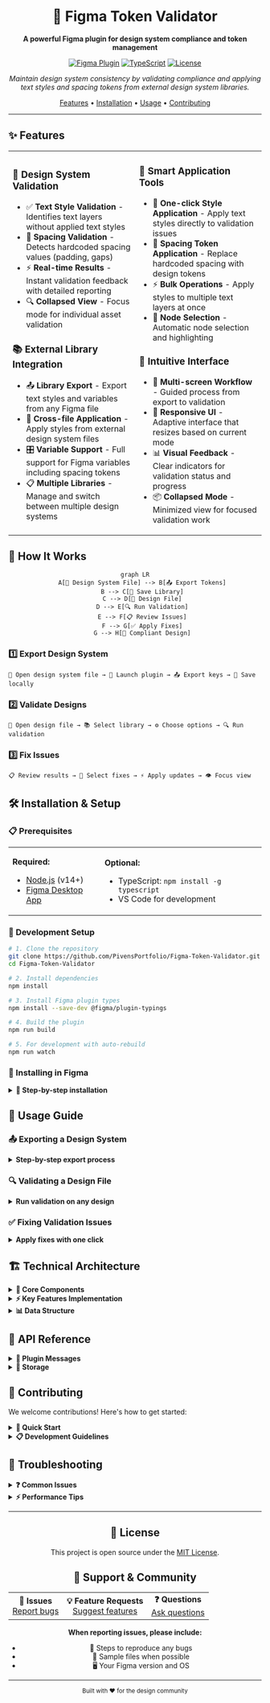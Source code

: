 <div align="center">

# 🎨 Figma Token Validator

**A powerful Figma plugin for design system compliance and token management**

[![Figma Plugin](https://img.shields.io/badge/Figma-Plugin-F24E1E?style=for-the-badge&logo=figma&logoColor=white)](https://www.figma.com)
[![TypeScript](https://img.shields.io/badge/TypeScript-007ACC?style=for-the-badge&logo=typescript&logoColor=white)](https://www.typescriptlang.org/)
[![License](https://img.shields.io/badge/License-MIT-green.svg?style=for-the-badge)](LICENSE)

*Maintain design system consistency by validating compliance and applying text styles and spacing tokens from external design system libraries.*

[Features](#-features) • [Installation](#-installation--setup) • [Usage](#-usage-guide) • [Contributing](#-contributing)

</div>

---

## ✨ Features

<table>
<tr>
<td width="50%">

### 🎯 **Design System Validation**
- ✅ **Text Style Validation** - Identifies text layers without applied text styles
- 📏 **Spacing Validation** - Detects hardcoded spacing values (padding, gaps)
- ⚡ **Real-time Results** - Instant validation feedback with detailed reporting
- 🔍 **Collapsed View** - Focus mode for individual asset validation

### 📚 **External Library Integration**
- 📤 **Library Export** - Export text styles and variables from any Figma file
- 🔗 **Cross-file Application** - Apply styles from external design system files
- 🎛️ **Variable Support** - Full support for Figma variables including spacing tokens
- 📋 **Multiple Libraries** - Manage and switch between multiple design systems

</td>
<td width="50%">

### 🔧 **Smart Application Tools**
- 🎯 **One-click Style Application** - Apply text styles directly to validation issues
- 📐 **Spacing Token Application** - Replace hardcoded spacing with design tokens
- ⚡ **Bulk Operations** - Apply styles to multiple text layers at once
- 🎪 **Node Selection** - Automatic node selection and highlighting

### 🎨 **Intuitive Interface**
- 🔄 **Multi-screen Workflow** - Guided process from export to validation
- 📱 **Responsive UI** - Adaptive interface that resizes based on current mode
- 📊 **Visual Feedback** - Clear indicators for validation status and progress
- 📦 **Collapsed Mode** - Minimized view for focused validation work

</td>
</tr>
</table>

## 🚀 How It Works

<div align="center">

```mermaid
graph LR
    A[📁 Design System File] --> B[📤 Export Tokens]
    B --> C[💾 Save Library]
    C --> D[🎨 Design File]
    D --> E[🔍 Run Validation]
    E --> F[📋 Review Issues]
    F --> G[✅ Apply Fixes]
    G --> H[🎉 Compliant Design]
```

</div>

### 1️⃣ **Export Design System**
```
🎨 Open design system file → 🚀 Launch plugin → 📤 Export keys → 💾 Save locally
```

### 2️⃣ **Validate Designs** 
```
📁 Open design file → 📚 Select library → ⚙️ Choose options → 🔍 Run validation
```

### 3️⃣ **Fix Issues**
```
📋 Review results → 🎯 Select fixes → ⚡ Apply updates → 👁️ Focus view
```

## 🛠️ Installation & Setup

### 📋 Prerequisites

<table>
<tr>
<td>

**Required:**
- [Node.js](https://nodejs.org/en/download/) (v14+)
- [Figma Desktop App](https://www.figma.com/downloads/)

</td>
<td>

**Optional:**
- TypeScript: `npm install -g typescript`
- VS Code for development

</td>
</tr>
</table>

### 🔧 Development Setup

```bash
# 1. Clone the repository
git clone https://github.com/PivensPortfolio/Figma-Token-Validator.git
cd Figma-Token-Validator

# 2. Install dependencies
npm install

# 3. Install Figma plugin types
npm install --save-dev @figma/plugin-typings

# 4. Build the plugin
npm run build

# 5. For development with auto-rebuild
npm run watch
```

### 🎨 Installing in Figma

<details>
<summary><strong>📱 Step-by-step installation</strong></summary>

1. **Open Figma Desktop App**
2. **Navigate to Plugins**
   ```
   Menu → Plugins → Development → Import plugin from manifest...
   ```
3. **Select manifest file**
   - Browse to your project folder
   - Select `manifest.json`
4. **Plugin ready!** 
   - Find "Token Validator" in your Plugins menu
   - Start using immediately

</details>

## 📖 Usage Guide

### 📤 **Exporting a Design System**

<details>
<summary><strong>Step-by-step export process</strong></summary>

1. **🎨 Open your design system file** in Figma
2. **🚀 Launch the plugin** from the Plugins menu  
3. **📤 Click "Export Keys"** - this will:
   - ✅ Extract all local text styles
   - ✅ Export all local variables (including spacing tokens)
   - ✅ Save the data with your file name as the library key
4. **🎉 Confirmation** - you'll see a success message with the count of exported items

> **💡 Pro Tip:** Export from your main design system file to ensure all teams use the same source of truth.

</details>

### 🔍 **Validating a Design File**

<details>
<summary><strong>Run validation on any design</strong></summary>

1. **📁 Open the file** you want to validate
2. **🚀 Launch the plugin** and select your exported design system library
3. **⚙️ Choose validation options**:
   - 📝 **Text Styles**: Find text without applied styles
   - 📏 **Spacing**: Find hardcoded padding and gaps
4. **⚡ Run validation** - results appear instantly
5. **📋 Review issues** in the detailed report

> **⚠️ Note:** Validation is optimized for files up to 1000 nodes for best performance.

</details>

### ✅ **Fixing Validation Issues**

<details>
<summary><strong>Apply fixes with one click</strong></summary>

1. **🎯 Select appropriate fixes** using the dropdown menus next to each issue
2. **⚡ Click "Update"** to apply the selected style or token
3. **👁️ Use "View" button** to switch to collapsed mode and focus on specific assets
4. **📊 Track progress** - fixed items are automatically removed from the list

> **🎪 Collapsed Mode Features:**
> - 🔄 **Automatic activation** when clicking "View" buttons
> - 🎯 **Focused validation** showing only issues for the selected asset
> - 📱 **Minimize/expand** toggle for switching between full and collapsed views
> - 🎪 **Selection tracking** automatically updates when you select different assets

</details>

## 🏗️ Technical Architecture

<details>
<summary><strong>🔧 Core Components</strong></summary>

| Component | Purpose | Technology |
|-----------|---------|------------|
| **`code.ts`** | Main plugin logic, Figma API interactions, validation engine | TypeScript |
| **`ui.html`** | Complete user interface with embedded CSS and JavaScript | HTML/CSS/JS |
| **`manifest.json`** | Plugin configuration and permissions | JSON |

</details>

<details>
<summary><strong>⚡ Key Features Implementation</strong></summary>

- **🔄 Duplicate Prevention**: Event handlers use `data-handlers-attached` attributes
- **💾 State Management**: Persistent storage for libraries and UI state  
- **🔍 Validation Engine**: Recursive node traversal with safety checks
- **🔗 Cross-file Integration**: Figma's `importStyleByKeyAsync` API for external styles

</details>

<details>
<summary><strong>📊 Data Structure</strong></summary>

```typescript
type SavedLibrary = {
  libraryName: string;
  libraryFileKey?: string | null;
  generatedAt: string;
  type: 'design-system-export';
  version: number;
  items: Record<string, string>; // Style name -> style key
  variables?: Record<string, any>; // Variable collections
};
```

</details>

## 📡 API Reference

<details>
<summary><strong>🔌 Plugin Messages</strong></summary>

| Message | Purpose |
|---------|---------|
| `export-keys` | Export design system from current file |
| `run-validation` | Validate current selection or page |
| `apply-text-style` | Apply text style to specific node |
| `apply-spacing-token` | Apply spacing token to specific node |
| `select-node` | Select and highlight specific node in Figma |

</details>

<details>
<summary><strong>💾 Storage</strong></summary>

| Key | Purpose |
|-----|---------|
| `savedLibraries` | Persistent storage for exported design systems |
| `status` | Current UI state and workflow position |

</details>

## 🤝 Contributing

We welcome contributions! Here's how to get started:

<details>
<summary><strong>🚀 Quick Start</strong></summary>

```bash
# 1. Fork the repository
# 2. Clone your fork
git clone https://github.com/YOUR_USERNAME/Figma-Token-Validator.git

# 3. Create a feature branch
git checkout -b feature/amazing-feature

# 4. Make your changes and test thoroughly
npm run build && npm test

# 5. Commit with descriptive messages
git commit -m "Add amazing feature"

# 6. Push to your fork and submit a pull request
git push origin feature/amazing-feature
```

</details>

<details>
<summary><strong>📋 Development Guidelines</strong></summary>

- ✅ Follow TypeScript best practices
- ✅ Maintain backward compatibility for saved libraries
- ✅ Test with multiple design system configurations
- ✅ Ensure UI responsiveness across different screen sizes
- ✅ Add tests for new features
- ✅ Update documentation as needed

</details>

## 🐛 Troubleshooting

<details>
<summary><strong>❓ Common Issues</strong></summary>

| Issue | Solution |
|-------|----------|
| **"No style map found"** | Ensure you've exported a design system library first |
| **"Style not found"** | The selected style may have been renamed or deleted in the source file |
| **Validation not working** | Check that you have proper selection or are on a valid page |
| **UI not responsive** | Try refreshing the plugin or restarting Figma |

</details>

<details>
<summary><strong>⚡ Performance Tips</strong></summary>

- 🎯 Validation is limited to 1000 nodes for optimal performance
- ⏱️ Large files may take longer to process
- 📦 Use collapsed mode for focused work on specific assets
- 🔄 Refresh the plugin if it becomes unresponsive

</details>

---

<div align="center">

## 📄 License

This project is open source under the [MIT License](LICENSE).

## 💬 Support & Community

<table>
<tr>
<td align="center">
<strong>🐛 Issues</strong><br>
<a href="https://github.com/PivensPortfolio/Figma-Token-Validator/issues">Report bugs</a>
</td>
<td align="center">
<strong>💡 Feature Requests</strong><br>
<a href="https://github.com/PivensPortfolio/Figma-Token-Validator/issues">Suggest features</a>
</td>
<td align="center">
<strong>❓ Questions</strong><br>
<a href="https://github.com/PivensPortfolio/Figma-Token-Validator/discussions">Ask questions</a>
</td>
</tr>
</table>

**When reporting issues, please include:**
- 📝 Steps to reproduce any bugs
- 📁 Sample files when possible
- 🖥️ Your Figma version and OS

---

<sub>Built with ❤️ for the design community</sub>

</div>
